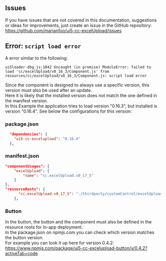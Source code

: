## Issues

If you have issues that are not covered in this documentation, suggestions or ideas for improvements, just create an issue in the GitHub repository:  
https://github.com/marianfoo/ui5-cc-excelUpload/issues


## Error: `script load error`

A error similar to the following:

`
ui5loader-dbg.js:1042 Uncaught (in promise) ModuleError: failed to load 'cc/excelUpload/v0_16_3/Component.js' from resources/cc/excelUpload/v0_16_3/Component.js: script load error
`

Since the component is designed to always use a specific version, this version must also be used after an update.  
Here it is likely that the installed version does not match the one defined in the manifest version.  
In this Example the application tries to load version "0.16.3", but installed is version "0.16.4".
See below the configurations for this version:

### package.json

```json
  "dependencies": {
    "ui5-cc-excelupload": "0.16.4"
  },
```

### manifest.json

```json
"componentUsages": {
    "excelUpload": {
        "name": "cc.excelUpload.v0_17_5"
    }
},
"resourceRoots": {
      "cc.excelUpload.v0_17_5": "./thirdparty/customControl/excelUpload/v0_17_5"
    },
```


### Button

In the button, the button and the component must also be defined in the resource roots for in-app deployment.  
In the package.json on npmjs.com you can check which version matches the button version.  
For example you can look it up here for version 0.4.2:  
https://www.npmjs.com/package/ui5-cc-excelupload-button/v/0.4.2?activeTab=code